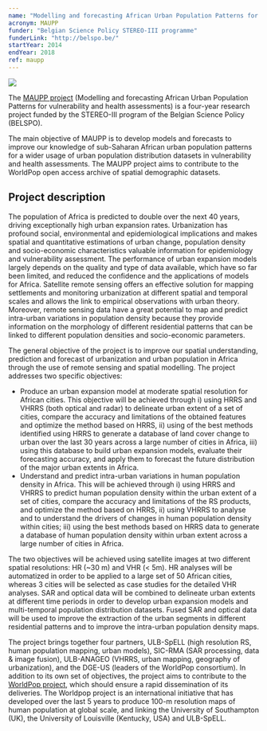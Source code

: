 ```yaml
---
name: "Modelling and forecasting African Urban Population Patterns for vulnerability and health assessments" 
acronym: MAUPP
funder: "Belgian Science Policy STEREO-III programme"
funderLink: "http://belspo.be/"
startYear: 2014
endYear: 2018
ref: maupp
---
```


![](/logo/MAUPP_LogoWithName_200.png)

The [MAUPP project](http://maupp.ulb.ac.be/) (Modelling and forecasting African Urban Population Patterns for vulnerability and health assessments) is a four-year research project funded by the STEREO-III program of the Belgian Science Policy (BELSPO).

The main objective of MAUPP is to develop models and forecasts to improve our knowledge of sub-Saharan African urban population patterns for a wider usage of urban population distribution datasets in vulnerability and health assessments. The MAUPP project aims to contribute to the WorldPop open access archive of spatial demographic datasets.

## Project description

The population of Africa is predicted to double over the next 40 years, driving exceptionally high urban expansion rates. Urbanization has profound social, environmental and epidemiological implications and makes spatial and quantitative estimations of urban change, population density and socio-economic characteristics valuable information for epidemiology and vulnerability assessment. The performance of urban expansion models largely depends on the quality and type of data available, which have so far been limited, and reduced the confidence and the applications of models for Africa. Satellite remote sensing offers an effective solution for mapping settlements and monitoring urbanization at different spatial and temporal scales and allows the link to empirical observations with urban theory. Moreover, remote  sensing data have a great potential to map and predict intra-urban variations in population density because they provide information on the morphology of different residential patterns that can be linked to different population densities and socio-economic parameters.

The general objective of the project is to improve our spatial understanding, prediction and forecast of urbanization and urban population in Africa through the use of remote sensing and spatial modelling. The project addresses two specific objectives:

* Produce an urban expansion model at moderate spatial resolution for African cities. This objective will be achieved through i) using HRRS and VHRRS (both optical and radar) to delineate urban extent of a set of cities, compare the accuracy and limitations of the obtained features and optimize the method based on HRRS, ii) using of the best methods identified using HRRS to generate a database of land cover change to urban over the last 30 years across a large number of cities in Africa, iii) using this database to build urban expansion models, evaluate their forecasting accuracy, and apply them to forecast the future distribution of the major urban extents in Africa.
* Understand and predict intra-urban variations in human population density in Africa. This will be achieved through i) using HRRS and VHRRS to predict human population density within the urban extent of a set of cities, compare the accuracy and limitations of the RS products, and optimize the method based on HRRS, ii) using VHRRS to analyse and to understand the drivers of changes in human population density within cities; iii) using the best methods based on HRRS data to generate a database of human population density within urban extent across a large number of cities in Africa.

The two objectives will be achieved using satellite images at two different spatial resolutions: HR (~30 m) and VHR (< 5m). HR analyses will be automatized in order to be applied to a large set of 50 African cities, whereas 3 cities will be selected as case studies for the detailed VHR analyses. SAR and optical data will be combined to delineate urban extents at different time periods in order to develop urban expansion models and multi-temporal population distribution datasets. Fused SAR and optical data will be used to improve the extraction of the urban segments in different residential patterns and to improve the intra-urban population density maps.

The project brings together four partners, ULB-SpELL (high resolution RS, human population mapping, urban models), SIC-RMA (SAR processing, data & image fusion), ULB-ANAGEO (VHRRS, urban mapping, geography of urbanization), and the DGE-US (leaders of the WorldPop consortium). In addition to its own set of objectives, the project aims to contribute to the [WorldPop project](http://www.worldpop.org.uk/), which should ensure a rapid dissemination of its deliveries. The Worldpop project is an international initiative that has developed over the last 5 years to produce 100-m resolution maps of human population at global scale, and linking the University of Southampton (UK), the University of Louisville (Kentucky, USA) and ULB-SpELL.
